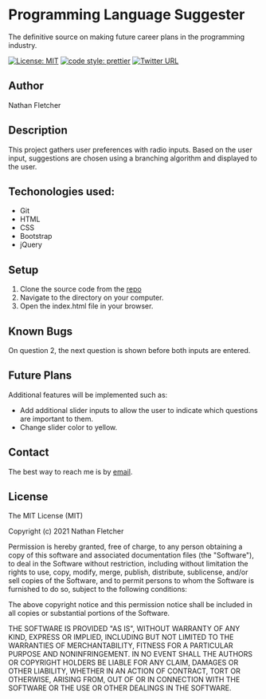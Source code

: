 # Programming Language Suggester
The definitive source on making future career plans in the programming industry.

[![License: MIT](https://img.shields.io/badge/License-MIT-yellow.svg)](https://opensource.org/licenses/MIT)
[![code style: prettier](https://img.shields.io/badge/code_style-prettier-ff69b4.svg?style=flat-square)](https://github.com/prettier/prettier)
[![Twitter URL](https://img.shields.io/twitter/url/https/twitter.com/nathan_fletcher.svg?style=social&label=Follow%20%40nathan_fletcher)](https://twitter.com/nathan_fletcher)

## Author

Nathan Fletcher

## Description

This project gathers user preferences with radio inputs. Based on the user input, suggestions are chosen using a branching algorithm and displayed to the user.

## Techonologies used:

- Git
- HTML
- CSS
- Bootstrap
- jQuery

## Setup

1. Clone the source code from the [repo](https://github.com/nathanfletch/suggester)
2. Navigate to the directory on your computer.
3. Open the index.html file in your browser.


## Known Bugs

On question 2, the next question is shown before both inputs are entered.

## Future Plans

Additional features will be implemented such as:

- Add additional slider inputs to allow the user to indicate which questions are important to them.
- Change slider color to yellow.

## Contact

The best way to reach me is by [email](mailto:nathan.fletcher@gmail.com).

## License

The MIT License (MIT)

Copyright (c) 2021 Nathan Fletcher

Permission is hereby granted, free of charge, to any person obtaining a copy of this software and associated documentation files (the "Software"), to deal in the Software without restriction, including without limitation the rights to use, copy, modify, merge, publish, distribute, sublicense, and/or sell copies of the Software, and to permit persons to whom the Software is furnished to do so, subject to the following conditions:

The above copyright notice and this permission notice shall be included in all copies or substantial portions of the Software.

THE SOFTWARE IS PROVIDED "AS IS", WITHOUT WARRANTY OF ANY KIND, EXPRESS OR IMPLIED, INCLUDING BUT NOT LIMITED TO THE WARRANTIES OF MERCHANTABILITY, FITNESS FOR A PARTICULAR PURPOSE AND NONINFRINGEMENT. IN NO EVENT SHALL THE AUTHORS OR COPYRIGHT HOLDERS BE LIABLE FOR ANY CLAIM, DAMAGES OR OTHER LIABILITY, WHETHER IN AN ACTION OF CONTRACT, TORT OR OTHERWISE, ARISING FROM, OUT OF OR IN CONNECTION WITH THE SOFTWARE OR THE USE OR OTHER DEALINGS IN THE SOFTWARE.